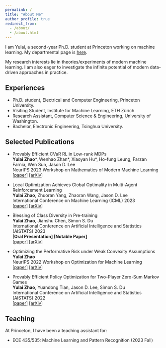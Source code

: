 ```yaml
---
permalink: /
title: "About Me"
author_profile: true
redirect_from: 
  - /about/
  - /about.html
---
```


I am Yulai, a second-year Ph.D. student at Princeton working on machine learning. My departmental page is [here](https://ece.princeton.edu/people/yulai-zhao).

My research interests lie in theories/experiments of modern machine learning. I am also eager to investigate the infinite potential of modern data-driven approaches in practice.
<!-- I'm Yulai, a Ph.D. student at Princeton University. My research interests lie in theories/experiments of modern machine learning. I am also eager to apply modern data-driven approaches to practice. -->

## Experiences

* Ph.D. student, Electrical and Computer Engineering, Princeton University.
* Visiting Student, Institute for Machine Learning, ETH Zürich.
* Research Assistant, Computer Science & Engineering, University of Washington.
* Bachelor, Electronic Engineering, Tsinghua University.

## Selected Publications

* Provably Efficient CVaR RL in Low-rank MDPs  
**Yulai Zhao**\*, Wenhao Zhan\*, Xiaoyan Hu\*, Ho-fung Leung, Farzan Farnia, Wen Sun, Jason D. Lee  
NeurIPS 2023 Workshop on Mathematics of Modern Machine Learning  
[[paper]](<https://openreview.net/forum?id=Vg6oMb7fbh>) [[arXiv]](<https://arxiv.org/abs/2311.11965>)  

* Local Optimization Achieves Global Optimality in Multi-Agent Reinforcement Learning  
**Yulai Zhao**, Zhuoran Yang, Zhaoran Wang, Jason D. Lee  
International Conference on Machine Learning (ICML) 2023  
[[paper]](<https://proceedings.mlr.press/v202/zhao23j.html>) [[arXiv]](<https://arxiv.org/abs/2305.04819>)  

* Blessing of Class Diversity in Pre-training  
**Yulai Zhao**, Jianshu Chen, Simon S. Du  
International Conference on Artificial Intelligence and Statistics (AISTATS) 2023  
**[Oral Presentation] [Notable Paper]**  
[[paper]](<https://proceedings.mlr.press/v206/zhao23a.html>) [[arXiv]](<https://arxiv.org/abs/2209.03447>)  

* Optimizing the Performative Risk under Weak Convexity Assumptions  
**Yulai Zhao**  
NeurIPS 2022 Workshop on Optimization for Machine Learning  
[[paper]](<https://openreview.net/forum?id=Ut_vApkulkk>) [[arXiv]](<https://arxiv.org/abs/2209.00771>)

* Provably Efficient Policy Optimization for Two-Player Zero-Sum Markov Games  
**Yulai Zhao**, Yuandong Tian, Jason D. Lee, Simon S. Du  
International Conference on Artificial Intelligence and Statistics (AISTATS) 2022  
[[paper]](<https://proceedings.mlr.press/v151/zhao22b.html>) [[arXiv]](<https://arxiv.org/abs/2102.08903>)  

## Teaching

At Princeton, I have been a teaching assistant for:

* ECE 435/535: Machine Learning and Pattern Recognition (2023 Fall)
<!-- * SML 505: Modern Statistics (2024 Spring) -->
